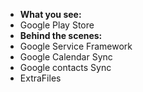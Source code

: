 -   <b>What you see:</b>
-   Google Play Store
-   <b>Behind the scenes:</b>
-   Google Service Framework
-   Google Calendar Sync
-   Google contacts Sync
-   ExtraFiles
